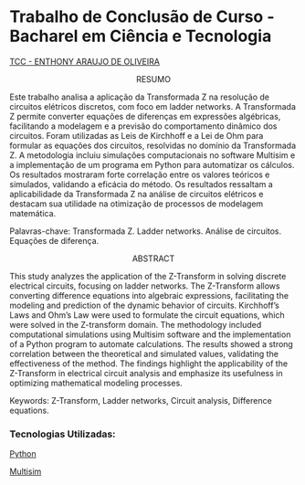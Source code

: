 # Trabalho de Conclusão de Curso - Bacharel em Ciência e Tecnologia

[TCC - ENTHONY ARAUJO DE OLIVEIRA](https://repositorio.ufersa.edu.br/items/ac488b88-92e4-4ccf-a2ff-3a5f923bb06a)

<div align="center">
  RESUMO
</div>

Este trabalho analisa a aplicação da Transformada Z na resolução de circuitos elétricos discretos,
com foco em ladder networks. A Transformada Z permite converter equações de diferenças
em expressões algébricas, facilitando a modelagem e a previsão do comportamento dinâmico
dos circuitos. Foram utilizadas as Leis de Kirchhoff e a Lei de Ohm para formular as equações
dos circuitos, resolvidas no domínio da Transformada Z. A metodologia incluiu simulações
computacionais no software Multisim e a implementação de um programa em Python para
automatizar os cálculos. Os resultados mostraram forte correlação entre os valores teóricos
e simulados, validando a eficácia do método. Os resultados ressaltam a aplicabilidade da
Transformada Z na análise de circuitos elétricos e destacam sua utilidade na otimização de
processos de modelagem matemática.

Palavras-chave: Transformada Z. Ladder networks. Análise de circuitos. Equações de diferença.



<div align="center">
  ABSTRACT
</div>


This study analyzes the application of the Z-Transform in solving discrete electrical circuits,
focusing on ladder networks. The Z-Transform allows converting difference equations into
algebraic expressions, facilitating the modeling and prediction of the dynamic behavior of
circuits. Kirchhoff’s Laws and Ohm’s Law were used to formulate the circuit equations, which
were solved in the Z-transform domain. The methodology included computational simulations
using Multisim software and the implementation of a Python program to automate calculations.
The results showed a strong correlation between the theoretical and simulated values, validating
the effectiveness of the method. The findings highlight the applicability of the Z-Transform in
electrical circuit analysis and emphasize its usefulness in optimizing mathematical modeling
processes.

Keywords: Z-Transform, Ladder networks, Circuit analysis, Difference equations.

### Tecnologias Utilizadas:

[Python](https://www.python.org/)

[Multisim](https://www.ni.com/en/support/downloads/software-products/download.multisim.html)




